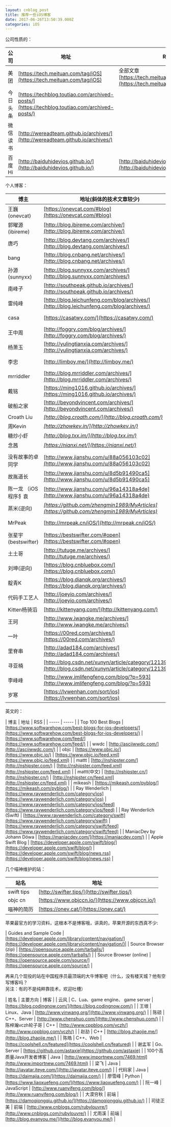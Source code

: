 ```yaml
---
layout: cnblog_post
title: 推荐一些iOS博客
date: 2017-06-26T13:50:39.000Z
categories: iOS
---
```


公司性质的：

| 公司 | 地址 | RSS |
| ----- | ----- | ----- |
| 美团 | [https://tech.meituan.com/tag/iOS](https://tech.meituan.com/tag/iOS) | 全部文章[https://tech.meituan.com/atom.xml](https://tech.meituan.com/atom.xml) |
| 今日头条 | [https://techblog.toutiao.com/archived-posts/](https://techblog.toutiao.com/archived-posts/) | |
| 微信读书 | [http://wereadteam.github.io/archives/](http://wereadteam.github.io/archives/) |
| 百度Hi | [http://baiduhidevios.github.io/](http://baiduhidevios.github.io/) | [http://baiduhidevios.github.io/atom.xml](http://baiduhidevios.github.io/atom.xml) |

<!--
<table>
  <tr>
    <th>公司</th><th>地址</th><th>RSS</th>
  </tr>
  <tr>
    <td>美团</td>
    <td><a href="https://tech.meituan.com/tag/iOS">https://tech.meituan.com/tag/iOS</a></td>
    <td>全部文章<a href="https://tech.meituan.com/atom.xml">https://tech.meituan.com/atom.xml</a></td>
  </tr>
  <tr>
    <td colspan="3">以下为国外公司，不是纯技术博客，主要是和公司产品相关</td>
  </tr>
  <tr>
    <td>Facebook</td>
    <td><a href="https://code.facebook.com/ios/">https://code.facebook.com/ios/</a></td>
    <td></td>
  </tr>
  <tr>
    <td>Netflix</td>
    <td><a href="https://medium.com/tag/ios">https://medium.com/tag/ios</a></td>
    <td></td>
  </tr>
  <tr>
    <td>BuzzFeed</td>
    <td><a href="https://www.buzzfeed.com/techblog/ios">https://www.buzzfeed.com/techblog/ios</a></td>
    <td></td>
  </tr>
  <tr>
    <td>Instagram</td>
    <td><a href="https://engineering.instagram.com/tagged/ios">https://engineering.instagram.com/tagged/ios</a></td>
    <td></td>
  </tr>
  <tr>
    <td>Airbnb</td>
    <td><a href="https://medium.com/airbnb-engineering/tagged/mobile">https://medium.com/airbnb-engineering/tagged/mobile</a></td>
    <td></td>
  </tr>
  <tr>
    <td>Uber</td>
    <td><a href="https://eng.uber.com/category/mobile/">https://eng.uber.com/category/mobile/</a></td>
    <td></td>
  </tr>
</table>
-->

个人博客：

| 博主 | 地址(斜体的技术文章较少)| RSS |
| ----- | ----- | ----- |
| 王巍(onevcat) | [https://onevcat.com/#blog](https://onevcat.com/#blog) | [https://onevcat.com/feed.xml](https://onevcat.com/feed.xml) |
| 郭曜源(ibireme) | [http://blog.ibireme.com/archive/](http://blog.ibireme.com/archive/) | [http://blog.ibireme.com/feed/](http://blog.ibireme.com/feed/) |
| 唐巧 | [http://blog.devtang.com/archives/](http://blog.devtang.com/archives/) | [http://blog.devtang.com/atom.xml](http://blog.devtang.com/atom.xml) |
| bang | [http://blog.cnbang.net/archives/](http://blog.cnbang.net/archives/) | [http://blog.cnbang.net/feed/](http://blog.cnbang.net/feed/) |
| 孙源(sunnyxx) | [http://blog.sunnyxx.com/archives/](http://blog.sunnyxx.com/archives/) | [http://blog.sunnyxx.com/atom.xml](http://blog.sunnyxx.com/atom.xml) |
| 南峰子 | [http://southpeak.github.io/archives/](http://southpeak.github.io/archives/) |
| 雷纯峰 | [http://blog.leichunfeng.com/blog/archives/](http://blog.leichunfeng.com/blog/archives/) | [http://blog.leichunfeng.com/atom.xml](http://blog.leichunfeng.com/atom.xml) |
| casa | [https://casatwy.com/](https://casatwy.com/) | [https://casatwy.com/feeds/all.atom.xml](https://casatwy.com/feeds/all.atom.xml) |
| 王中周 | [http://foggry.com/blog/archives/](http://foggry.com/blog/archives/) | [http://foggry.com/atom.xml](http://foggry.com/atom.xml) |
| 杨萧玉 | [http://yulingtianxia.com/archives/](http://yulingtianxia.com/archives/) | [http://yulingtianxia.com/atom.xml](http://yulingtianxia.com/atom.xml) |
| 李忠 | [http://limboy.me/](http://limboy.me/) | [http://limboy.me/atom.xml](http://limboy.me/atom.xml) |
| mrriddler | [http://blog.mrriddler.com/archives/](http://blog.mrriddler.com/archives/) | [http://blog.mrriddler.com/atom.xml](http://blog.mrriddler.com/atom.xml) |
| 戴铭 | [https://ming1016.github.io/archives/](https://ming1016.github.io/archives/) | [https://ming1016.github.io/atom.xml](https://ming1016.github.io/atom.xml) |
| 破船之家 | [http://beyondvincent.com/archives/](http://beyondvincent.com/archives/) | [http://beyondvincent.com/atom.xml](http://beyondvincent.com/atom.xml) |
| Croath Liu | *[http://blog.croath.com/](http://blog.croath.com/)* |
| 周Kevin | *[http://zhowkev.in/](http://zhowkev.in/)* |
| 糖炒小虾 | *[http://blog.txx.im/](http://blog.txx.im/)* |
| 念茜 | *[https://nianxi.net/](https://nianxi.net/)* |
| | []() |
| 没有故事的卓同学 | [http://www.jianshu.com/u/88a056103c02](http://www.jianshu.com/u/88a056103c02) |
| 故胤道长 | [http://www.jianshu.com/u/8d5b91490ca5](http://www.jianshu.com/u/8d5b91490ca5) |
| 陈一龙 （iOS程序犭袁 | [http://www.jianshu.com/u/96a14318a4de](http://www.jianshu.com/u/96a14318a4de) |
| 蒸米(逆向) | *[https://github.com/zhengmin1989/MyArticles](https://github.com/zhengmin1989/MyArticles)* |
| MrPeak | [http://mrpeak.cn/iOS/](http://mrpeak.cn/iOS/) | [http://mrpeak.cn/feed.xml](http://mrpeak.cn/feed.xml) |
| 张星宇(bestswifter) | [https://bestswifter.com/#open](https://bestswifter.com/#open) | [https://bestswifter.com/rss/](https://bestswifter.com/rss/) |
| 土土哥 | [http://tutuge.me/archives/](http://tutuge.me/archives/) | [http://tutuge.me/atom.xml](http://tutuge.me/atom.xml) |
| 刘坤(逆向) | [https://blog.cnbluebox.com/](https://blog.cnbluebox.com/) | [https://blog.cnbluebox.com/atom.xml](https://blog.cnbluebox.com/atom.xml) |
| 靛青K | [https://blog.dianqk.org/archives/](https://blog.dianqk.org/archives/) | [https://blog.dianqk.org/atom.xml](https://blog.dianqk.org/atom.xml) |
| 代码手工艺人 | [http://joeyio.com/archives/](http://joeyio.com/archives/) | [http://joeyio.com/atom.xml](http://joeyio.com/atom.xml)|
| Kitten杨骑滔 | [http://kittenyang.com/](http://kittenyang.com/) |
| 王珂 | [http://www.iwangke.me/archives/](http://www.iwangke.me/archives/) |
| 一叶 | [https://00red.com/archives/](https://00red.com/archives/) |
| 里脊串 | [http://adad184.com/archives/](http://adad184.com/archives/) | [http://adad184.com/atom.xml](http://adad184.com/atom.xml) |
| 寻亚楠 | [http://blog.csdn.net/xunyn/article/category/1213985](http://blog.csdn.net/xunyn/article/category/1213985) |
| 李峰峰 | [http://www.imlifengfeng.com/blog/?p=593](http://www.imlifengfeng.com/blog/?p=593) |
| 岁寒 | [https://lvwenhan.com/sort/ios](https://lvwenhan.com/sort/ios) |

英文的：

| 博主 | 地址 | RSS |
| ----- | ----- |
| Top 100 Best Blogs | [https://www.softwarehow.com/best-blogs-for-ios-developers/](https://www.softwarehow.com/best-blogs-for-ios-developers/) | [https://www.softwarehow.com/feed/](https://www.softwarehow.com/feed/) |
| wwdc | [http://asciiwwdc.com/](http://asciiwwdc.com/) |
| objc | [https://www.objc.io/](https://www.objc.io/) | [https://www.objc.io/feed.xml](https://www.objc.io/feed.xml) |
| mattt | [http://nshipster.com/](http://nshipster.com/) | [http://nshipster.com/feed.xml](http://nshipster.com/feed.xml) |
| mattt(中文) | [http://nshipster.cn/](http://nshipster.cn/) | [http://nshipster.cn/feed.xml](http://nshipster.cn/feed.xml) |
| mikeash | [https://mikeash.com/pyblog/](https://mikeash.com/pyblog/) |
| Ray Wenderlich | [https://www.raywenderlich.com/category/ios](https://www.raywenderlich.com/category/ios) | [https://www.raywenderlich.com/category/ios/feed](https://www.raywenderlich.com/category/ios/feed) |
| Ray Wenderlich (Swift) | [https://www.raywenderlich.com/category/swift](https://www.raywenderlich.com/category/swift) | [https://www.raywenderlich.com/category/swift/feed](https://www.raywenderlich.com/category/swift/feed) |
| ManiacDev by Johann Döwa | [https://maniacdev.com/](https://maniacdev.com/) |
| Apple Swift Blog | [https://developer.apple.com/swift/blog/](https://developer.apple.com/swift/blog/) | [https://developer.apple.com/swift/blog/news.rss](https://developer.apple.com/swift/blog/news.rss) |

几个喵神维护的站：

| 站名| 地址 |
| ----- | ----- |
| swift tips | [http://swifter.tips/](http://swifter.tips/)|
| objc cn | [https://www.objccn.io/](https://www.objccn.io/) |
| 喵神的简历 | [https://onev.cat/](https://onev.cat/) |


苹果最官方的学习资料，这根本不是博客哦，讲真的，苹果开源的东西真不少:

| Guides and Sample Code | [https://developer.apple.com/library/content/navigation/](https://developer.apple.com/library/content/navigation/)|
| Source Browser (zip) | [https://opensource.apple.com/tarballs/](https://opensource.apple.com/tarballs/) |
| Source Browser (online) | [https://opensource.apple.com/source/](https://opensource.apple.com/source/) |

再来几个现役的站在中国程序员最顶端的大牛博客吧（什么，没有楼天城？他有空写博客吗？<br/>另注：有的不是纯粹靠技术，欢迎吐槽）<a id='#top_in_china'></a>

| 姓名 | 主要方向 | 博客 |
| 云风 | C、Lua、game engine、 game server | [https://blog.codingnow.com/](https://blog.codingnow.com/) |
| 王垠 | Linux、Java | [http://www.yinwang.org/](http://www.yinwang.org/) |
| 陈硕 | C++、Server | [http://www.chenshuo.com/](http://www.chenshuo.com/) |
| 陈梓瀚vczh轮子哥 | C++ | [http://www.cppblog.com/vczh/](http://www.cppblog.com/vczh/) |
| 赵劼 | C++ | [http://blog.zhaojie.me/](http://blog.zhaojie.me/) |
| 陈皓 | C++、Web | [https://coolshell.cn/featured](https://coolshell.cn/featured) |
| 谢孟军 | Go、Server | [https://github.com/astaxie](https://github.com/astaxie) |
| 100个高质量Java开发者博客 | Java | [http://www.importnew.com/7469.html](http://www.importnew.com/7469.html) |
| 梁飞 | Java | [http://javatar.iteye.com/](http://javatar.iteye.com/) |
| 代码家 | Java | [https://daimajia.com/](https://daimajia.com/) |
| 廖雪峰 | Python | [https://www.liaoxuefeng.com/](https://www.liaoxuefeng.com/) |
| 阮一峰 | JavaScript | [http://www.ruanyifeng.com/blog/](http://www.ruanyifeng.com/blog/) |
| 大漠穷秋 | 前端 | [https://damoqiongqiu.github.io/](https://damoqiongqiu.github.io/) |
| 司徒正美 | 前端 | [http://www.cnblogs.com/rubylouvre/](http://www.cnblogs.com/rubylouvre/) |
| 尤雨溪 | 前端 | [http://blog.evanyou.me/](http://blog.evanyou.me/) |



